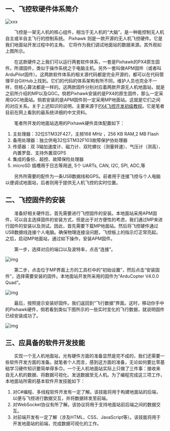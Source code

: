 ## 一、飞控软硬件体系简介

![xxx](https://img2020.cnblogs.com/i-beta/1042431/202003/1042431-20200315142850670-1720294772.png)

　　飞控是一架无人机的核心组件，相当于无人机的“大脑”，是一种能控制无人机自主或半自主飞行的控制系统。 Pixhawk 则是一款开源的无人机飞控硬件。它是我们地面站开发过程中的主角。 它将作为我们调试地面站的数据来源。其外观如上图所示。

　　在这款硬件之上我们可以运行两套软件体系，一套是Pixhawk的PX4原生固件。所谓固件，类似于操作系统之于电脑主机。另外一套叫做APM固件（或者叫ArduPilot固件）。这两款软件体系的相关源代码都是完全开源的，都可以在代码管理平台GitHub上找到。它们的代码的体系架构有所不同，维护人员也完全不一样，但核心算法都是一样的。这两款固件分别对应着两款开源无人机地面站，就是之前所介绍的MP以及QGC。倘若Pixhawk安装的是PX4的原生固件，那么一定采用QGC地面站。倘若安装的是APM固件则一定采用MP地面站。这就是它们之间的对应关系。关于上述知识的说明，主要来源于[PX4飞控开发初级教程](https://www.bilibili.com/video/av41124287/)。它是笔者目前在网上看到的最系统详细的中文资料。

　　笔者所开发的地面站选用的Pixhawk硬件具体配置如下：

1. 主处理器：32位STM32F427，主频168 MHz ，256 KB RAM,2 MB Flash
2. 备用处理器：独立供电32位STM32F103故障保护协处理器
3. 传感器：双 3轴加速度计、磁力计、双陀螺仪（测量转速）、气压计（测高）、内置罗盘、支持外置双GPS
4. 集成的备份、超控、故障保险处理器
5. microSD 插槽用于日志等用途, 5个 UARTs, CAN, I2C, SPI, ADC,等

　　另外所需要的配件为一条USB数据线和GPS。前者用于连接飞控与个人电脑以便调试地面站，后者则用于提供无人机飞控的实时位置。

## 二、飞控固件的安装

　　准备好相关硬件后，首先需要进行飞控固件的安装。本地面站采用APM固件，可以自主选择固件的安装方式，但是出于对方便性的考虑，我们通过MP来进行固件的安装以及测试。因此，首先需要下载MP地面站。然后将飞控硬件通过USB数据线连接个人电脑。确保物理连接没问题，飞控板上的指示灯正常亮起。之后，启动MP地面站，通过如下操作，安装APM固件。

　　第一步，选择对应的端口以及波特率，点击“连接”。

![img](https://img2020.cnblogs.com/i-beta/1042431/202003/1042431-20200315144259058-847255276.png)

　　第二步，点击位于MP界面上方的工具栏中的“初始设置”，然后点击“安装固件”，选择需要安装的固件。本地面站开发所采用的固件为“ArduCopter V4.0.0 Quad”。

![img](https://img2020.cnblogs.com/i-beta/1042431/202003/1042431-20200315144607687-360098862.png)

　　最后，按照提示安装好固件。我们返回到“飞行数据”界面。这时，移动你手中的Pixhawk硬件，倘若看到类似下图所示的一些实时变化的飞行数据，就说明固件已经安装成功了。

![img](https://img2020.cnblogs.com/i-beta/1042431/202003/1042431-20200315145023735-1020582342.png)

## 三、应具备的软件开发技能

　　实现一个无人机地面站，光有硬件方面的准备显然是完不成的，我们还需要一些软件开发方面的准备。就笔者个人而言，感到这方面的准备，无论如何要比零基础学习硬件知识要简单得多🙃。一个无人机地面站实际上只做了三件事：接收来自无人机的数据、将数据可视化、发送数据至无人机。为了编程完成这三项工作，本地面站所需的基本软件开发技能如下：

1. 对C#编程、多线程软件开发有一定了解。该技能将用于构建地面站的后端，以便与飞控进行数据交互，并将数据转发至前端。
2. 对WebSocket协议有所了解。该协议将用于支持地面站前后端之间的数据交互。
3. 对前端开发有一定了解（涉及HTML、CSS、JavaScript等）。该技能将用于开发地面站的前端，完成数据可视化的工作。